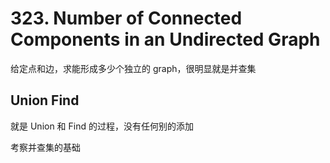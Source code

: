 # 323. Number of Connected Components in an Undirected Graph
给定点和边，求能形成多少个独立的 graph，很明显就是并查集

## Union Find
就是 Union 和 Find 的过程，没有任何别的添加

考察并查集的基础

